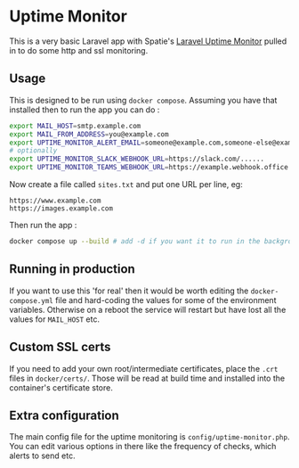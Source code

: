 # Uptime Monitor

This is a very basic Laravel app with Spatie's [Laravel Uptime Monitor](https://spatie.be/docs/laravel-uptime-monitor/v3/introduction) pulled in to do some http and ssl monitoring.

## Usage

This is designed to be run using `docker compose`.  Assuming you have that installed then to run the app you can do :
```bash
export MAIL_HOST=smtp.example.com
export MAIL_FROM_ADDRESS=you@example.com
export UPTIME_MONITOR_ALERT_EMAIL=someone@example.com,someone-else@example.com
# optionally
export UPTIME_MONITOR_SLACK_WEBHOOK_URL=https://slack.com/......
export UPTIME_MONITOR_TEAMS_WEBHOOK_URL=https://example.webhook.office.com/......
```
Now create a file called `sites.txt` and put one URL per line, eg:
```
https://www.example.com
https://images.example.com
```
Then run the app :
```bash
docker compose up --build # add -d if you want it to run in the background
```

## Running in production

If you want to use this 'for real' then it would be worth editing the `docker-compose.yml` file and hard-coding the values for some of the environment variables.  Otherwise on a reboot the service will restart but have lost all the values for `MAIL_HOST` etc.

## Custom SSL certs

If you need to add your own root/intermediate certificates, place the `.crt` files in `docker/certs/`.  Those will be
read at build time and installed into the container's certificate store.

## Extra configuration

The main config file for the uptime monitoring is `config/uptime-monitor.php`.  You can edit various options in there
like the frequency of checks, which alerts to send etc.

